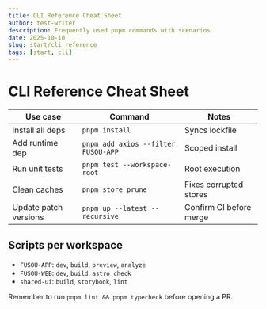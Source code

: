 ```yaml
---
title: CLI Reference Cheat Sheet
author: test-writer
description: Frequently used pnpm commands with scenarios
date: 2025-10-10
slug: start/cli_reference
tags: [start, cli]
---
```


# CLI Reference Cheat Sheet

| Use case              | Command                             | Notes                   |
| --------------------- | ----------------------------------- | ----------------------- |
| Install all deps      | `pnpm install`                      | Syncs lockfile          |
| Add runtime dep       | `pnpm add axios --filter FUSOU-APP` | Scoped install          |
| Run unit tests        | `pnpm test --workspace-root`        | Root execution          |
| Clean caches          | `pnpm store prune`                  | Fixes corrupted stores  |
| Update patch versions | `pnpm up --latest --recursive`      | Confirm CI before merge |

## Scripts per workspace

- `FUSOU-APP`: `dev`, `build`, `preview`, `analyze`
- `FUSOU-WEB`: `dev`, `build`, `astro check`
- `shared-ui`: `build`, `storybook`, `lint`

Remember to run `pnpm lint && pnpm typecheck` before opening a PR.
